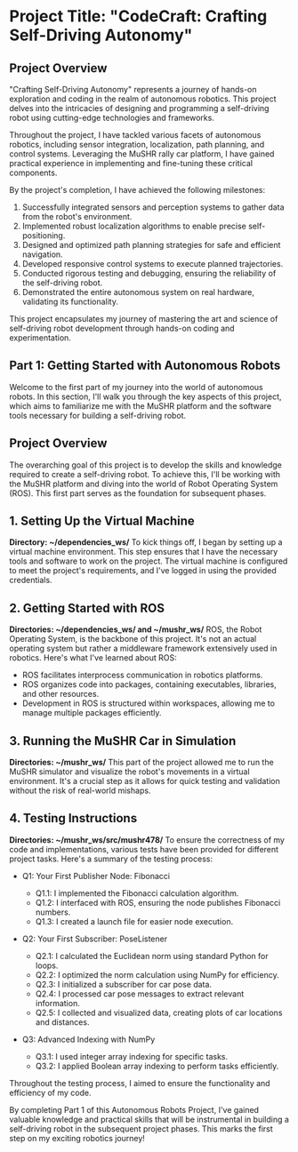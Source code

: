 # Project Title: "CodeCraft: Crafting Self-Driving Autonomy"

## Project Overview
"Crafting Self-Driving Autonomy" represents a journey of hands-on exploration and coding in the realm of autonomous robotics. This project delves into the intricacies of designing and programming a self-driving robot using cutting-edge technologies and frameworks.

Throughout the project, I have tackled various facets of autonomous robotics, including sensor integration, localization, path planning, and control systems. Leveraging the MuSHR rally car platform, I have gained practical experience in implementing and fine-tuning these critical components.

By the project's completion, I have achieved the following milestones:

1. Successfully integrated sensors and perception systems to gather data from the robot's environment.
2. Implemented robust localization algorithms to enable precise self-positioning.
3. Designed and optimized path planning strategies for safe and efficient navigation.
4. Developed responsive control systems to execute planned trajectories.
5. Conducted rigorous testing and debugging, ensuring the reliability of the self-driving robot.
6. Demonstrated the entire autonomous system on real hardware, validating its functionality.

This project encapsulates my journey of mastering the art and science of self-driving robot development through hands-on coding and experimentation.

## Part 1: Getting Started with Autonomous Robots

Welcome to the first part of my journey into the world of autonomous robots. In this section, I'll walk you through the key aspects of this project, which aims to familiarize me with the MuSHR platform and the software tools necessary for building a self-driving robot.

## Project Overview
The overarching goal of this project is to develop the skills and knowledge required to create a self-driving robot. To achieve this, I'll be working with the MuSHR platform and diving into the world of Robot Operating System (ROS). This first part serves as the foundation for subsequent phases.

## 1. Setting Up the Virtual Machine
**Directory: ~/dependencies_ws/**
To kick things off, I began by setting up a virtual machine environment. This step ensures that I have the necessary tools and software to work on the project. The virtual machine is configured to meet the project's requirements, and I've logged in using the provided credentials.

## 2. Getting Started with ROS
**Directories: ~/dependencies_ws/ and ~/mushr_ws/**
ROS, the Robot Operating System, is the backbone of this project. It's not an actual operating system but rather a middleware framework extensively used in robotics. Here's what I've learned about ROS:

- ROS facilitates interprocess communication in robotics platforms.
- ROS organizes code into packages, containing executables, libraries, and other resources.
- Development in ROS is structured within workspaces, allowing me to manage multiple packages efficiently.

## 3. Running the MuSHR Car in Simulation
**Directories: ~/mushr_ws/**
This part of the project allowed me to run the MuSHR simulator and visualize the robot's movements in a virtual environment. It's a crucial step as it allows for quick testing and validation without the risk of real-world mishaps.

## 4. Testing Instructions
**Directories: ~/mushr_ws/src/mushr478/**
To ensure the correctness of my code and implementations, various tests have been provided for different project tasks. Here's a summary of the testing process:

- Q1: Your First Publisher Node: Fibonacci
  - Q1.1: I implemented the Fibonacci calculation algorithm.
  - Q1.2: I interfaced with ROS, ensuring the node publishes Fibonacci numbers.
  - Q1.3: I created a launch file for easier node execution.

- Q2: Your First Subscriber: PoseListener
  - Q2.1: I calculated the Euclidean norm using standard Python for loops.
  - Q2.2: I optimized the norm calculation using NumPy for efficiency.
  - Q2.3: I initialized a subscriber for car pose data.
  - Q2.4: I processed car pose messages to extract relevant information.
  - Q2.5: I collected and visualized data, creating plots of car locations and distances.

- Q3: Advanced Indexing with NumPy
  - Q3.1: I used integer array indexing for specific tasks.
  - Q3.2: I applied Boolean array indexing to perform tasks efficiently.

Throughout the testing process, I aimed to ensure the functionality and efficiency of my code.

By completing Part 1 of this Autonomous Robots Project, I've gained valuable knowledge and practical skills that will be instrumental in building a self-driving robot in the subsequent project phases. This marks the first step on my exciting robotics journey!
